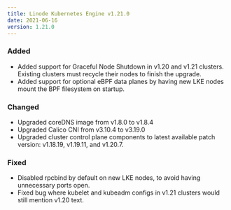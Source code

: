 ```yaml
---
title: Linode Kubernetes Engine v1.21.0
date: 2021-06-16
version: 1.21.0
---
```


### Added

- Added support for Graceful Node Shutdown in v1.20 and v1.21 clusters. Existing clusters must recycle their nodes to finish the upgrade.
- Added support for optional eBPF data planes by having new LKE nodes mount the BPF filesystem on startup.

### Changed

- Upgraded coreDNS image from v1.8.0 to v1.8.4
- Upgraded Calico CNI from v3.10.4 to v3.19.0
- Upgraded cluster control plane components to latest available patch version: v1.18.19, v1.19.11, and v1.20.7.

### Fixed

- Disabled rpcbind by default on new LKE nodes, to avoid having unnecessary ports open.
- Fixed bug where kubelet and kubeadm configs in v1.21 clusters would still mention v1.20 text.